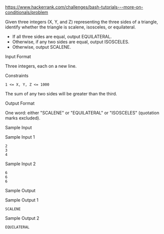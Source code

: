 https://www.hackerrank.com/challenges/bash-tutorials---more-on-conditionals/problem

Given three integers (X, Y, and Z) representing the three sides of a triangle, identify whether the triangle is scalene, isosceles, or equilateral.

* If all three sides are equal, output EQUILATERAL.
* Otherwise, if any two sides are equal, output ISOSCELES.
* Otherwise, output SCALENE.

Input Format

Three integers, each on a new line.

Constraints

`1 <= X, Y, Z <= 1000`

The sum of any two sides will be greater than the third.

Output Format

One word: either "SCALENE" or "EQUILATERAL" or "ISOSCELES" (quotation marks excluded).

Sample Input

Sample Input 1
```
2
3
4
```
Sample Input 2
```
6
6
6  
```
Sample Output

Sample Output 1
```
SCALENE
```
Sample Output 2
```
EQUILATERAL  
```